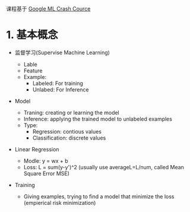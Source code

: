 课程基于 [Google ML Crash Cource](https://developers.google.com/machine-learning/crash-course)
# 1. 基本概念
* 监督学习(Supervise Machine Learning)
  * Lable
  * Feature
  * Example:
    * Labeled: For training
    * Unlabed: For Inference
* Model
  * Traning: creating or learning the model
  * Inference: applying the trained model to unlabeled examples
  * Type:
    * Regression: contious values
    * Classification: discrete values
* Linear Regression
  * Modle: y = wx + b
  * Loss: L = sum(y-y')^2 (usually use averageL=L/num, called Mean Square Error MSE)

* Training
  * Giving examples, trying to find a model that minimize the loss (empierical risk minimization)
